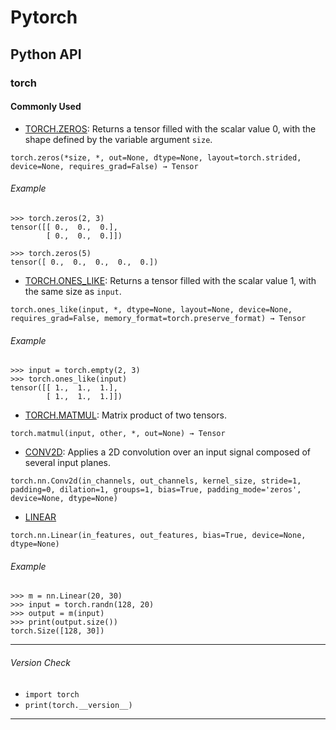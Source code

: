 # Pytorch


## Python API
### torch
#### Commonly Used
- [TORCH.ZEROS](https://pytorch.org/docs/stable/generated/torch.zeros.html): Returns a tensor filled with the scalar value 0, with the shape defined by the variable argument `size`.

```
torch.zeros(*size, *, out=None, dtype=None, layout=torch.strided, device=None, requires_grad=False) → Tensor
```

###### Example
```
>>> torch.zeros(2, 3)
tensor([[ 0.,  0.,  0.],
        [ 0.,  0.,  0.]])

>>> torch.zeros(5)
tensor([ 0.,  0.,  0.,  0.,  0.])
```
- [TORCH.ONES_LIKE](https://pytorch.org/docs/stable/generated/torch.ones_like.html#torch-ones-like): Returns a tensor filled with the scalar value 1, with the same size as `input`.

```
torch.ones_like(input, *, dtype=None, layout=None, device=None, requires_grad=False, memory_format=torch.preserve_format) → Tensor
```

###### Example
```
>>> input = torch.empty(2, 3)
>>> torch.ones_like(input)
tensor([[ 1.,  1.,  1.],
        [ 1.,  1.,  1.]])
```

- [TORCH.MATMUL](https://pytorch.org/docs/stable/generated/torch.matmul.html#torch.matmul): Matrix product of two tensors.
```
torch.matmul(input, other, *, out=None) → Tensor
```

- [CONV2D](https://pytorch.org/docs/stable/generated/torch.nn.Conv2d.html): Applies a 2D convolution over an input signal composed of several input planes.
```
torch.nn.Conv2d(in_channels, out_channels, kernel_size, stride=1, padding=0, dilation=1, groups=1, bias=True, padding_mode='zeros', device=None, dtype=None)
```
- [LINEAR](https://pytorch.org/docs/stable/generated/torch.nn.Linear.html)
```
torch.nn.Linear(in_features, out_features, bias=True, device=None, dtype=None)
```

###### Example
```
>>> m = nn.Linear(20, 30)
>>> input = torch.randn(128, 20)
>>> output = m(input)
>>> print(output.size())
torch.Size([128, 30])
```

---

###### Version Check

* `import torch`
* `print(torch.__version__)`

---
